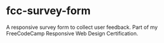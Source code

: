 # fcc-survey-form
A responsive survey form to collect user feedback. Part of my FreeCodeCamp Responsive Web Design Certification.
